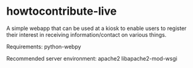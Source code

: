 howtocontribute-live
====================

A simple webapp that can be used at a kiosk to enable users to register their interest in receiving information/contact on various things.

Requirements:
python-webpy

Recommended server environment:
apache2
libapache2-mod-wsgi
